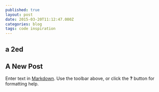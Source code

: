 ```yaml
---
published: true
layout: post
date: 2015-03-20T11:12:47.000Z
categories: blog
tags: code inspiration
---
```



## a 2ed

## A New Post

Enter text in [Markdown](http://daringfireball.net/projects/markdown/). Use the toolbar above, or click the **?** button for formatting help.
